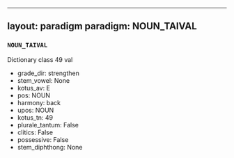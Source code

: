 
---
layout: paradigm
paradigm: NOUN_TAIVAL
---
### ` NOUN_TAIVAL `

Dictionary class 49 val
* grade_dir: strengthen
* stem_vowel: None
* kotus_av: E
* pos: NOUN
* harmony: back
* upos: NOUN
* kotus_tn: 49
* plurale_tantum: False
* clitics: False
* possessive: False
* stem_diphthong: None
